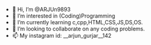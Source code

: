 - 👋 Hi, I’m @ARJUn9893
- 👀 I’m interested in (Coding)Programming
- 🌱 I’m currently learning c,cpp,HTML,CSS,JS,DS,OS.
- 💞️ I’m looking to collaborate on any coding problems.
- 📫 My instagram id: __arjun_gurjar__142

<!---
ARJUn9893/ARJUn9893 is a ✨ special ✨ repository because its `README.md` (this file) appears on your GitHub profile.
You can click the Preview link to take a look at your changes.
--->

